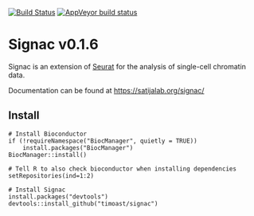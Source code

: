 [![Build Status](https://travis-ci.com/timoast/signac.svg?branch=master)](https://travis-ci.com/timoast/signac)
[![AppVeyor build status](https://ci.appveyor.com/api/projects/status/github/timoast/signac?svg=true)](https://ci.appveyor.com/project/timoast/signac)

# Signac v0.1.6

Signac is an extension of [Seurat](https://satijalab.org/seurat) for the analysis of single-cell chromatin data.

Documentation can be found at https://satijalab.org/signac/

## Install

```{r}
# Install Bioconductor
if (!requireNamespace("BiocManager", quietly = TRUE))
    install.packages("BiocManager")
BiocManager::install()

# Tell R to also check bioconductor when installing dependencies
setRepositories(ind=1:2)

# Install Signac
install.packages("devtools")
devtools::install_github("timoast/signac")
```
